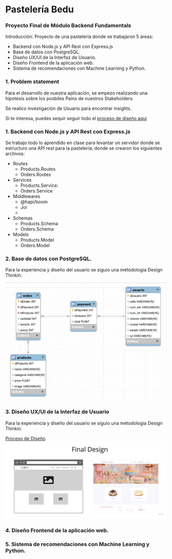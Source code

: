 # Pastelería Bedu
### Proyecto Final de Módulo Backend Fundamentals

Introducción:
Proyecto de una pastelería donde se trabajaron 5 áreas: 
* Backend con Node.js y API Rest con Express.js
* Base de datos con PostgreSQL.
* Diseño UX/UI de la Interfaz de Usuario.
* Diseño Frontend de la aplicación web.
* Sistema de recomendaciones con Machine Learning y Python.

<section>
  <h3>1. Problem statement</h3>
  <p>Para el desarrollo de nuestra aplicación, se empezo realizando una hipotesis sobre los posbiles Pains de nuestros Stakeholders.<p/>
  <p>Se realico investigación de Usuario para encontrar insights.<p/>
  <p>Si te interesa, puedes sequir seguir todo el <a href='./design/' >proceso de diseño aqui</a></p>
</section>

<section id="backend">
  <h3>1. Backend con Node.js y API Rest con Express.js</h3>
  <p>Se trabajo todo lo aprendido en clase para levantar un servidor donde se estructuro una API rest para la pastelería, donde se crearon los siguientes archivos:</p>
  
  <ul>
    <li>Routes <ul>
        <li>Products.Routes</li>
        <li>Orders.Routes</li>
      </ul>
    </li>
    <li>Services <ul>
        <li>Products.Service: </li>
        <li>Orders.Service</li>
      </ul>
    </li>
    <li>Middlewares <ul>
      <li>@hapi/boom</li>
      <li>Joi<li>
      </ul>
    </li>
    <li>Schemas<ul>
      <li>Products.Schema</li>
      <li>Orders.Schema</li>
      </ul>
    </li>
    <li>Models<ul>
      <li>Products.Model</li>
      <li>Orders.Model</li>
      </ul>
    </li>
  </ul>
</section>
  
<section id="one">
  <h3>2. Base de datos con PostgreSQL.</h3>  
  <p>Para la experiencia y diseño del usuario se siguio una métodologia Design Thinkin.</p>
  <img src='./bd/Diagram4.jpg'> 
</section>

<section id="design">
  <h3>3. Diseño UX/UI de la Interfaz de Usuario</h3>
  <p>Para la experiencia y diseño del usuario se siguio una métodologia Design Thinkin.</p>
  <a href='./design/' >Proceso de Diseño</a>
  <img src='./design/FinalDesign.jpg'> 
 </section>
 
<section id="frontend">
  <h3>4. Diseño Frontend de la aplicación web.</h3>  
</section>

<section id="ml">
  <h3>5. Sistema de recomendaciones con Machine Learning y Python.</h3>  
</section>
